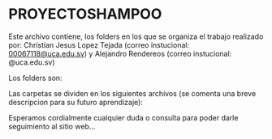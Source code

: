 # PROYECTOSHAMPOO

Este archivo contiene, los folders en los que se organiza el trabajo realizado por: Christian Jesus Lopez Tejada (correo instucional: 00067118@uca.edu.sv) y Alejandro Rendereos (correo instucional: @uca.edu.sv)

Los folders son:



Las carpetas se dividen en los siguientes archivos (se comenta una breve descripcion para su futuro aprendizaje):



Esperamos cordialmente cualquier duda o consulta para poder darle seguimiento al sitio web...
